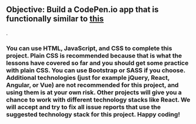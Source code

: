 <h2>Objective: Build a CodePen.io app that is functionally similar to <a href="https://codepen.io/freeCodeCamp/full/zNqgVx" target="_blank">this</a></h2>.


<h3>You can use HTML, JavaScript, and CSS to complete this project. Plain CSS is recommended because that is what the lessons have covered so far and you should get some practice with plain CSS. You can use Bootstrap or SASS if you choose. Additional technologies (just for example jQuery, React, Angular, or Vue) are not recommended for this project, and using them is at your own risk. Other projects will give you a chance to work with different technology stacks like React. We will accept and try to fix all issue reports that use the suggested technology stack for this project. Happy coding!</h3>